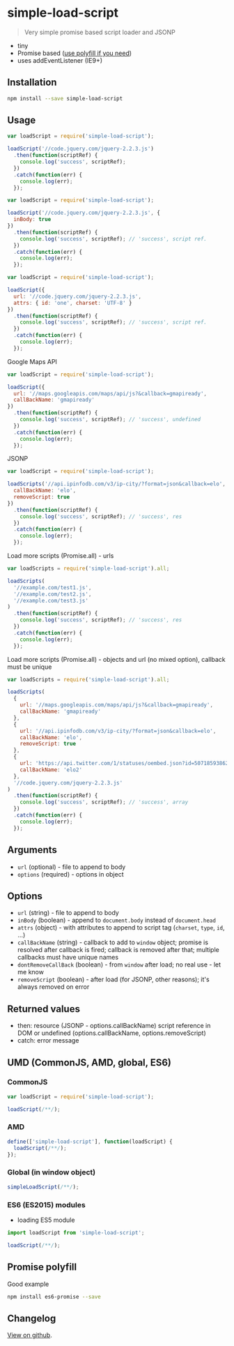 # simple-load-script

> Very simple promise based script loader and JSONP

* tiny
* Promise based ([use polyfill if you need](http://caniuse.com/#feat=promises))
* uses addEventListener (IE9+)

## Installation

```bash
npm install --save simple-load-script
```

## Usage

```js
var loadScript = require('simple-load-script');

loadScript('//code.jquery.com/jquery-2.2.3.js')
  .then(function(scriptRef) {
    console.log('success', scriptRef);
  })
  .catch(function(err) {
    console.log(err);
  });
```

```js
var loadScript = require('simple-load-script');

loadScript('//code.jquery.com/jquery-2.2.3.js', {
  inBody: true
})
  .then(function(scriptRef) {
    console.log('success', scriptRef); // 'success', script ref.
  })
  .catch(function(err) {
    console.log(err);
  });
```

```js
var loadScript = require('simple-load-script');

loadScript({
  url: '//code.jquery.com/jquery-2.2.3.js',
  attrs: { id: 'one', charset: 'UTF-8' }
})
  .then(function(scriptRef) {
    console.log('success', scriptRef); // 'success', script ref.
  })
  .catch(function(err) {
    console.log(err);
  });
```

Google Maps API

```js
var loadScript = require('simple-load-script');

loadScript({
  url: '//maps.googleapis.com/maps/api/js?&callback=gmapiready',
  callBackName: 'gmapiready'
})
  .then(function(scriptRef) {
    console.log('success', scriptRef); // 'success', undefined
  })
  .catch(function(err) {
    console.log(err);
  });
```

JSONP

```js
var loadScript = require('simple-load-script');

loadScripts('//api.ipinfodb.com/v3/ip-city/?format=json&callback=elo', {
  callBackName: 'elo',
  removeScript: true
})
  .then(function(scriptRef) {
    console.log('success', scriptRef); // 'success', res
  })
  .catch(function(err) {
    console.log(err);
  });
```

Load more scripts (Promise.all) - urls

```js
var loadScripts = require('simple-load-script').all;

loadScripts(
  '//example.com/test1.js',
  '//example.com/test2.js',
  '//example.com/test3.js'
)
  .then(function(scriptRef) {
    console.log('success', scriptRef); // 'success', res
  })
  .catch(function(err) {
    console.log(err);
  });
```

Load more scripts (Promise.all) - objects and url (no mixed option), callback must be unique

```js
var loadScripts = require('simple-load-script').all;

loadScripts(
  {
    url: '//maps.googleapis.com/maps/api/js?&callback=gmapiready',
    callBackName: 'gmapiready'
  },
  {
    url: '//api.ipinfodb.com/v3/ip-city/?format=json&callback=elo',
    callBackName: 'elo',
    removeScript: true
  },
  {
    url: 'https://api.twitter.com/1/statuses/oembed.json?id=507185938620219395&callback=elo2',
    callBackName: 'elo2'
  },
  '//code.jquery.com/jquery-2.2.3.js'
)
  .then(function(scriptRef) {
    console.log('success', scriptRef); // 'success', array
  })
  .catch(function(err) {
    console.log(err);
  });
```

## Arguments

* `url` (optional) - file to append to body
* `options` (required) - options in object

## Options

* `url` (string) - file to append to body
* `inBody` (boolean) - append to `document.body` instead of `document.head`
* `attrs` (object) - with attributes to append to script tag (`charset`, `type`, `id`, &hellip;)
* `callBackName` (string) - callback to add to `window` object; promise is resolved after callback is fired; callback is removed after that; multiple callbacks must have unique names
* `dontRemoveCallBack` (boolean) - from `window` after load; no real use - let me know
* `removeScript` (boolean) - after load (for JSONP, other reasons); it's always removed on error

## Returned values

* then: resource (JSONP - options.callBackName) script reference in DOM or undefined (options.callBackName, options.removeScript)
* catch: error message

## UMD (CommonJS, AMD, global, ES6)

### CommonJS

```js
var loadScript = require('simple-load-script');

loadScript(/**/);
```

### AMD

```js
define(['simple-load-script'], function(loadScript) {
  loadScript(/**/);
});
```

### Global (in window object)

```js
simpleLoadScript(/**/);
```

### ES6 (ES2015) modules

* loading ES5 module

```js
import loadScript from 'simple-load-script';

loadScript(/**/);
```

## Promise polyfill

Good example

```bash
npm install es6-promise --save
```

## Changelog

[View on github](https://github.com/tomek-f/simple-load-script/blob/master/changelog.md).
